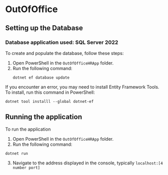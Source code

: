 # OutOfOffice

## Setting up the Database

### Database application used: SQL Server 2022

To create and populate the database, follow these steps:
1. Open PowerShell in the `OutOfOfficeHRApp` folder.
2. Run the following command:
   ```shell
   dotnet ef database update
   ```
If you encounter an error, you may need to install Entity Framework Tools. To install, run this command in PowerShell:
  ```shell
  dotnet tool installl --global dotnet-ef
```

## Running the application

To run the application
1. Open PowerShell in the `OutOfOfficeHRApp` folder.
2. Run the following command:
  ```shell
  dotnet run
```
3. Navigate to the address displayed in the console, typically `localhost:[4 number port]`
